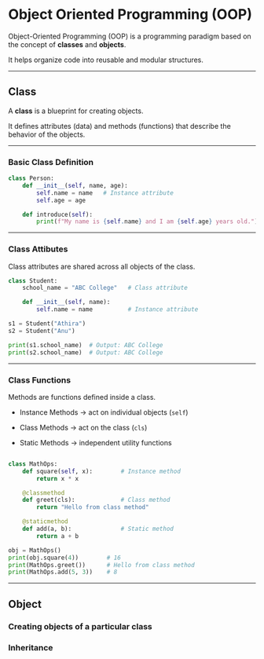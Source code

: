 # Object Oriented Programming (OOP)

Object-Oriented Programming (OOP) is a programming paradigm based on the concept of **classes** and **objects**.  

It helps organize code into reusable and modular structures.

---

## Class

A **class** is a blueprint for creating objects.

It defines attributes (data) and methods (functions) that describe the behavior of the objects.

---

### Basic Class Definition

```python
class Person:
    def __init__(self, name, age):
        self.name = name   # Instance attribute
        self.age = age

    def introduce(self):
        print(f"My name is {self.name} and I am {self.age} years old.")

```
---

### Class Attibutes

Class attributes are shared across all objects of the class.

```python
class Student:
    school_name = "ABC College"   # Class attribute

    def __init__(self, name):
        self.name = name          # Instance attribute

s1 = Student("Athira")
s2 = Student("Anu")

print(s1.school_name)  # Output: ABC College
print(s2.school_name)  # Output: ABC College

```

---

### Class Functions

Methods are functions defined inside a class.

- Instance Methods → act on individual objects (`self`)

- Class Methods → act on the class (`cls`)

- Static Methods → independent utility functions

```python

class MathOps:
    def square(self, x):        # Instance method
        return x * x

    @classmethod
    def greet(cls):             # Class method
        return "Hello from class method"

    @staticmethod
    def add(a, b):              # Static method
        return a + b

obj = MathOps()
print(obj.square(4))        # 16
print(MathOps.greet())      # Hello from class method
print(MathOps.add(5, 3))    # 8

```
---

## Object
### Creating objects of a particular class

### Inheritance
